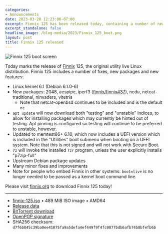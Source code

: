 ```yaml
---
categories:
- Announcements
date: 2023-03-28 12:23:00-07:00
excerpt: Finnix 125 has been released today, containing a number of new packages, features and fixes.
excerpt_standalone: false
headline_image: /blog-media/2023/Finnix_125_boot.png
layout: post
title: Finnix 125 released
---
```

<img src="{{ site.url }}{{ site.baseurl }}/blog-media/2023/Finnix_125_boot.png" alt="Finnix 125 boot screen" class="img-responsive img-rounded img-lg">

Today marks the release of [Finnix](https://www.finnix.org/) 125, the original utility live Linux distribution. Finnix 125 includes a number of fixes, new packages and new features:

  * Linux kernel 6.1 (Debian 6.1.0-6)
  * New packages: 2048, aespipe, iperf3 ([finnix/finnix#37](https://github.com/finnix/finnix/issues/37)), ncdu, netcat-traditional, ninvaders, vitetris
    * Note that netcat-openbsd continues to be included and is the default `nc`
  * `apt update` will now download both "testing" and "unstable" indices, to allow for installing packages which may currently be hinted out of testing. Apt pinning is configured so testing will continue to be preferred to unstable, however.
  * Updated to memtest86+ 6.10, which now includes a UEFI version which is included in the "Utilities" boot submenu when booting on a UEFI system. Note that this is not signed and will not work with Secure Boot.
  * `7z` will invoke the installed `7zr` program, unless the user explicitly installs "p7zip-full"
  * Upstream Debian package updates
  * Many minor fixes and improvements
  * Note for people who embed Finnix in other systems: `boot=live` is no longer needed to be passed as a kernel boot command line.

Please visit [finnix.org](https://www.finnix.org/) to download Finnix 125 today!

---

  * [finnix-125.iso](https://www.finnix.org/releases/125/finnix-125.iso) • 489 MiB ISO image • AMD64
  * [Release data](https://github.com/finnix/finnix-docs/blob/main/releases/125.json)
  * [BitTorrent download](https://www.finnix.org/releases/125/finnix-125.iso.torrent)
  * [OpenPGP signature](https://www.finnix.org/releases/125/finnix-125.iso.gpg)
  * SHA256 checksum: `d7f6b845c39ba0ee41075fa9a5defa4ef449f9f4fc0877bdb6afb74b8bfefb6b`
